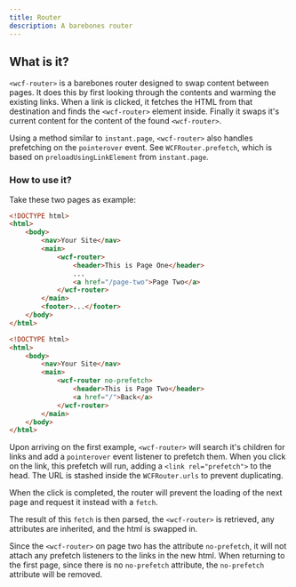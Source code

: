 ```yaml
---
title: Router
description: A barebones router
---
```


## What is it?

`<wcf-router>` is a barebones router designed to swap content between pages. It does this by first looking through the contents and warming the existing links. When a link is clicked, it fetches the HTML from that destination and finds the `<wcf-router>` element inside. Finally it swaps it's current content for the content of the found `<wcf-router>`.

Using a method similar to `instant.page`, `<wcf-router>` also handles prefetching on the `pointerover` event. See `WCFRouter.prefetch`, which is based on `preloadUsingLinkElement` from `instant.page`.

### How to use it?

Take these two pages as example:

```html
<!DOCTYPE html>
<html>
    <body>
        <nav>Your Site</nav>
        <main>
            <wcf-router>
                <header>This is Page One</header>
                ...
                <a href="/page-two">Page Two</a>
            </wcf-router>
        </main>
        <footer>...</footer>
    </body>
</html>
```

```html
<!DOCTYPE html>
<html>
    <body>
        <nav>Your Site</nav>
        <main>
            <wcf-router no-prefetch>
                <header>This is Page Two</header>
                <a href="/">Back</a>
            </wcf-router>
        </main>
    </body>
</html>
```

Upon arriving on the first example, `<wcf-router>` will search it's children for links and add a `pointerover` event listener to prefetch them. When you click on the link, this prefetch will run, adding a `<link rel="prefetch">` to the head. The URL is stashed inside the `WCFRouter.urls` to prevent duplicating. 

When the click is completed, the router will prevent the loading of the next page and request it instead with a `fetch`. 

The result of this `fetch` is then parsed, the `<wcf-router>` is retrieved, any attributes are inherited, and the html is swapped in.

Since the `<wcf-router>` on page two has the attribute `no-prefetch`, it will not attach any prefetch listeners to the links in the new html. When returning to the first page, since there is no `no-prefetch` attribute, the `no-prefetch` attribute will be removed.